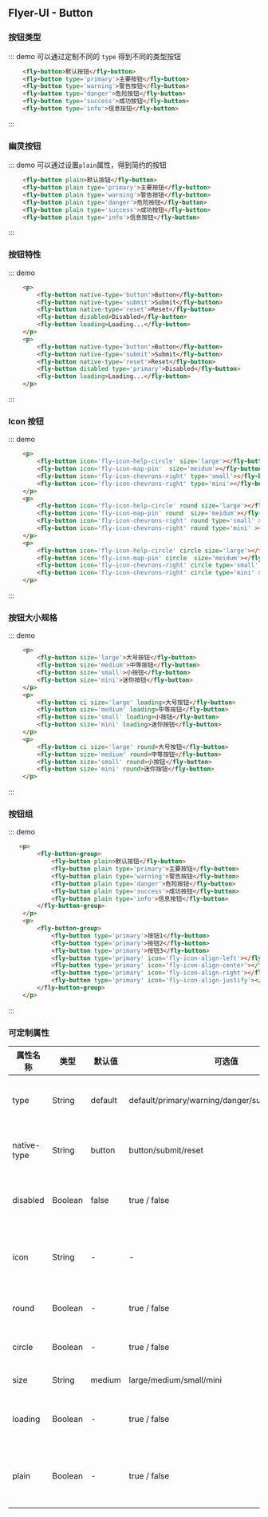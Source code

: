 ## Flyer-UI - Button  

### 按钮类型

::: demo 可以通过定制不同的 `type` 得到不同的类型按钮
```html
    <fly-button>默认按钮</fly-button>
    <fly-button type='primary'>主要按钮</fly-button>
    <fly-button type='warning'>警告按钮</fly-button>
    <fly-button type='danger'>危险按钮</fly-button>
    <fly-button type='success'>成功按钮</fly-button>
    <fly-button type='info'>信息按钮</fly-button>
```
:::

### 幽灵按钮

::: demo 可以通过设置`plain`属性，得到简约的按钮
```html
    <fly-button plain>默认按钮</fly-button>
    <fly-button plain type='primary'>主要按钮</fly-button>
    <fly-button plain type='warning'>警告按钮</fly-button>
    <fly-button plain type='danger'>危险按钮</fly-button>
    <fly-button plain type='success'>成功按钮</fly-button>
    <fly-button plain type='info'>信息按钮</fly-button>
```
:::

### 按钮特性

::: demo
```html
    <p>
        <fly-button native-type='button'>Button</fly-button>
        <fly-button native-type='submit'>Submit</fly-button>
        <fly-button native-type='reset'>Reset</fly-button>
        <fly-button disabled>Disabled</fly-button>
        <fly-button loading>Loading...</fly-button>
    </p>
    <p> 
        <fly-button native-type='button'>Button</fly-button>
        <fly-button native-type='submit'>Submit</fly-button>
        <fly-button native-type='reset'>Reset</fly-button>
        <fly-button disabled type='primary'>Disabled</fly-button>
        <fly-button loading>Loading...</fly-button>
    </p>
```
:::

### Icon 按钮

::: demo
```html
    <p>
        <fly-button icon='fly-icon-help-circle' size='large'></fly-button>
        <fly-button icon='fly-icon-map-pin'  size='meidum'></fly-button>
        <fly-button icon='fly-icon-chevrons-right' type='small'></fly-button>
        <fly-button icon='fly-icon-chevrons-right' type='mini'></fly-button>
    </p>
    <p>
        <fly-button icon='fly-icon-help-circle' round size='large'></fly-button>
        <fly-button icon='fly-icon-map-pin' round  size='meidum'></fly-button>
        <fly-button icon='fly-icon-chevrons-right' round type='small' ></fly-button>
        <fly-button icon='fly-icon-chevrons-right' round type='mini' ></fly-button>
    </p>
    <p>
        <fly-button icon='fly-icon-help-circle' circle size='large'></fly-button>
        <fly-button icon='fly-icon-map-pin' circle  size='meidum'></fly-button>
        <fly-button icon='fly-icon-chevrons-right' circle type='small' ></fly-button>
        <fly-button icon='fly-icon-chevrons-right' circle type='mini' ></fly-button>
    </p>
```
:::

### 按钮大小规格
::: demo
```html
    <p>
        <fly-button size='large'>大号按钮</fly-button>
        <fly-button size='medium'>中等按钮</fly-button>
        <fly-button size='small'>小按钮</fly-button>
        <fly-button size='mini'>迷你按钮</fly-button>
    </p>
    <p>
        <fly-button ci size='large' loading>大号按钮</fly-button>
        <fly-button size='medium' loading>中等按钮</fly-button>
        <fly-button size='small' loading>小按钮</fly-button>
        <fly-button size='mini' loading>迷你按钮</fly-button>
    </p>
    <p>
        <fly-button ci size='large' round>大号按钮</fly-button>
        <fly-button size='medium' round>中等按钮</fly-button>
        <fly-button size='small' round>小按钮</fly-button>
        <fly-button size='mini' round>迷你按钮</fly-button>
    </p>
```
:::

### 按钮组
::: demo
```html
   <p>
        <fly-button-group>
            <fly-button plain>默认按钮</fly-button>
            <fly-button plain type='primary'>主要按钮</fly-button>
            <fly-button plain type='warning'>警告按钮</fly-button>
            <fly-button plain type='danger'>危险按钮</fly-button>
            <fly-button plain type='success'>成功按钮</fly-button>
            <fly-button plain type='info'>信息按钮</fly-button>
        </fly-button-group>
    </p>
    <p>
        <fly-button-group>
            <fly-button type='primary'>按钮1</fly-button>
            <fly-button type='primary'>按钮2</fly-button>
            <fly-button type='primary'>按钮3</fly-button>
            <fly-button type='primary' icon='fly-icon-align-left'></fly-button>
            <fly-button type='primary' icon='fly-icon-align-center'></fly-button>
            <fly-button type='primary' icon='fly-icon-align-right'></fly-button>
            <fly-button type='primary' icon='fly-icon-align-justify'></fly-button>
        </fly-button-group>
    </p>
```
:::

### 可定制属性  

属性名称 | 类型 | 默认值  | 可选值  | 说明  |
---------|----------|---------|---------|--------|
type | String | default  | default/primary/warning/danger/success/info/white  | 定义按钮的类型  |
native-type | String | button  | button/submit/reset | 原生的type属性  |
disabled | Boolean | false  | true / false | 是否设置为禁用  |
icon | String | -  | - | 字体图标的样式名称  |
round  |  Boolean  | -  | true / false  | 是否设有圆角  |
circle  |  Boolean  | -  | true / false  | 是否设为圆形  |
size  |  String  | medium  | large/medium/small/mini  | 按钮大小
loading | Boolean | - | true / false | 是否显示在加载中 |  
plain | Boolean | - | true / false | 是否是简约风格的按钮 |  
